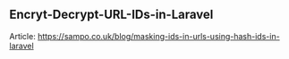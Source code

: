 ## Encryt-Decrypt-URL-IDs-in-Laravel

Article:  https://sampo.co.uk/blog/masking-ids-in-urls-using-hash-ids-in-laravel
